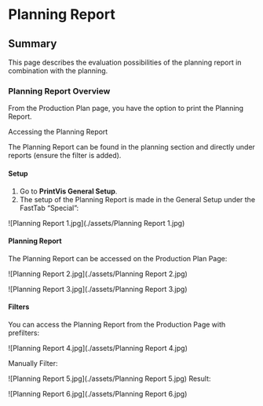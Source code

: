 # Planning Report


## Summary

This page describes the evaluation possibilities of the planning report in combination with the planning.

### Planning Report Overview

From the Production Plan page, you have the option to print the Planning Report.

 Accessing the Planning Report

The Planning Report can be found in the planning section and directly under reports (ensure the filter is added).

#### Setup

1. Go to **PrintVis General Setup**.
2. The setup of the Planning Report is made in the General Setup under the FastTab “Special”:

![Planning Report 1.jpg](./assets/Planning Report 1.jpg)

#### Planning Report

The Planning Report can be accessed on the Production Plan Page:

![Planning Report 2.jpg](./assets/Planning Report 2.jpg)

![Planning Report 3.jpg](./assets/Planning Report 3.jpg)

#### Filters

You can access the Planning Report from the Production Page with prefilters:

![Planning Report 4.jpg](./assets/Planning Report 4.jpg)

 Manually Filter:

![Planning Report 5.jpg](./assets/Planning Report 5.jpg)
 Result:

![Planning Report 6.jpg](./assets/Planning Report 6.jpg)